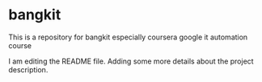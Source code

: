# bangkit
This is a repository for bangkit especially coursera google it automation course

I am editing the README file. Adding some more details about the project description.

